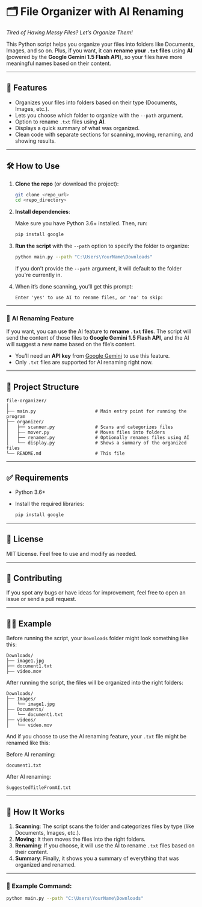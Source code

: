 # 🗂️ File Organizer with AI Renaming

*Tired of Having Messy Files? Let’s Organize Them!*

This Python script helps you organize your files into folders like Documents, Images, and so on. Plus, if you want, it can **rename your `.txt` files** using **AI** (powered by the **Google Gemini 1.5 Flash API**), so your files have more meaningful names based on their content.

---

## 🚀 Features

* Organizes your files into folders based on their type (Documents, Images, etc.).
* Lets you choose which folder to organize with the `--path` argument.
* Option to rename `.txt` files using **AI**.
* Displays a quick summary of what was organized.
* Clean code with separate sections for scanning, moving, renaming, and showing results.

---

## 🛠️ How to Use

1. **Clone the repo** (or download the project):

   ```bash
   git clone <repo_url>
   cd <repo_directory>
   ```

2. **Install dependencies**:

   Make sure you have Python 3.6+ installed. Then, run:

   ```bash
   pip install google
   ```

3. **Run the script** with the `--path` option to specify the folder to organize:

   ```bash
   python main.py --path "C:\Users\YourName\Downloads"
   ```

   If you don’t provide the `--path` argument, it will default to the folder you're currently in.

4. When it’s done scanning, you’ll get this prompt:

   ```text
   Enter 'yes' to use AI to rename files, or 'no' to skip:
   ```

---

### 🧠 **AI Renaming Feature**

If you want, you can use the AI feature to **rename `.txt` files**. The script will send the content of those files to **Google Gemini 1.5 Flash API**, and the AI will suggest a new name based on the file’s content.

* You’ll need an **API key** from [Google Gemini](https://makersuite.google.com/app/apikey) to use this feature.
* Only `.txt` files are supported for AI renaming right now.

---

## 📂 Project Structure

```
file-organizer/
│
├── main.py                      # Main entry point for running the program
├── organizer/
│   ├── scanner.py               # Scans and categorizes files
│   ├── mover.py                 # Moves files into folders
│   ├── renamer.py               # Optionally renames files using AI
│   └── display.py               # Shows a summary of the organized files
└── README.md                    # This file
```

---

## ✅ Requirements

* Python 3.6+
* Install the required libraries:

  ```bash
  pip install google
  ```

---

## 📜 License

MIT License. Feel free to use and modify as needed.

---

## 🤝 Contributing

If you spot any bugs or have ideas for improvement, feel free to open an issue or send a pull request.

---

## 🧑‍💻 Example

Before running the script, your `Downloads` folder might look something like this:

```
Downloads/
├── image1.jpg
├── document1.txt
├── video.mov
```

After running the script, the files will be organized into the right folders:

```
Downloads/
├── Images/
│   └── image1.jpg
├── Documents/
│   └── document1.txt
├── videos/
│   └── video.mov
```

And if you choose to use the AI renaming feature, your `.txt` file might be renamed like this:

Before AI renaming:

```
document1.txt
```

After AI renaming:

```
SuggestedTitleFromAI.txt
```

---

## 🔧 How It Works

1. **Scanning**: The script scans the folder and categorizes files by type (like Documents, Images, etc.).
2. **Moving**: It then moves the files into the right folders.
3. **Renaming**: If you choose, it will use the AI to rename `.txt` files based on their content.
4. **Summary**: Finally, it shows you a summary of everything that was organized and renamed.

---

### 🎯 Example Command:

```bash
python main.py --path "C:\Users\YourName\Downloads"
```
